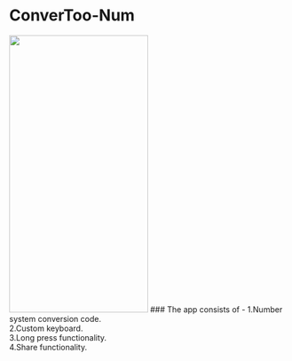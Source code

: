 # ConverToo-Num
<img src="https://user-images.githubusercontent.com/66179464/114353534-c5b99c80-9b8a-11eb-9692-0d7c7400b91e.jpeg" width="250" height="500" />
### The app consists of -
  1.Number system conversion code.</br>
  2.Custom keyboard.</br>
  3.Long press functionality.</br>
  4.Share functionality.</br>
